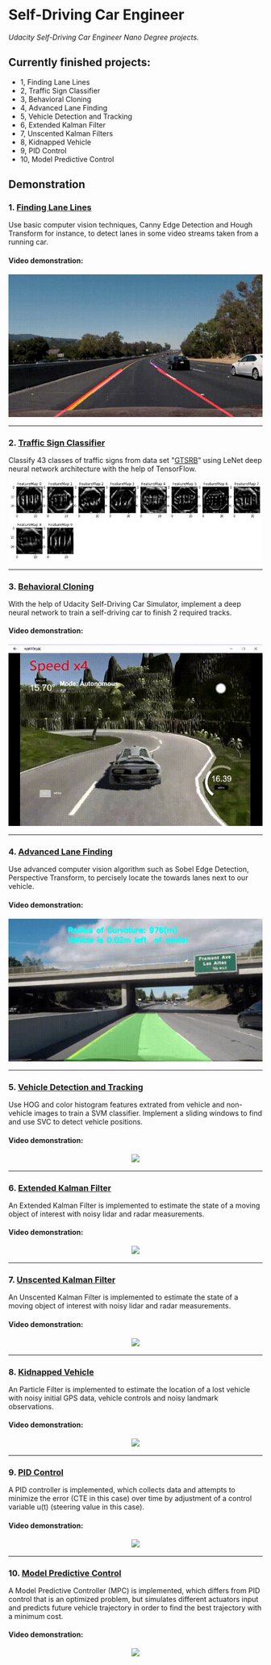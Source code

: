# **Self-Driving Car Engineer**
*Udacity Self-Driving Car Engineer Nano Degree projects.*

## Currently finished projects:
- 1, Finding Lane Lines
- 2, Traffic Sign Classifier
- 3, Behavioral Cloning
- 4, Advanced Lane Finding
- 5, Vehicle Detection and Tracking
- 6, Extended Kalman Filter
- 7, Unscented Kalman Filters
- 8, Kidnapped Vehicle
- 9, PID Control
- 10, Model Predictive Control

## Demonstration


### 1. [Finding Lane Lines](https://github.com/joeyzhong90595/Self-Driving-Car-Engineer-Projects/tree/master/P1-Finding-Lane-Lines)
Use basic computer vision techniques, Canny Edge Detection and Hough Transform for instance, to detect lanes in some video streams taken from a running car.

#### Video demonstration:
<p align="center">
  	<a href="https://www.youtube.com/watch?v=6csFn21axXY">
  		<img src="./demonstration/P1.gif"/>
	</a>
</p>


---
### 2. [Traffic Sign Classifier](https://github.com/joeyzhong90595/Self-Driving-Car-Engineer-Projects/tree/master/P2-Traffic-Sign-Classifier)
Classify 43 classes of traffic signs from data set "[GTSRB](http://benchmark.ini.rub.de/)" using LeNet deep neural network architecture with the help of TensorFlow.

<p align="center">
  	<img src="./demonstration/P2.png"/>
</p>


---
### 3. [Behavioral Cloning](https://github.com/joeyzhong90595/Self-Driving-Car-Engineer-Projects/tree/master/P3-Behavioral-Cloning)
With the help of Udacity Self-Driving Car Simulator, implement a deep neural network to train a self-driving car to finish 2 required tracks.

#### Video demonstration:
<p align="center">
  	<a href="https://www.youtube.com/watch?v=8Yym71D-72U">
  		<img src="./demonstration/P3.gif"/>
	</a>
</p>


---
### 4. [Advanced Lane Finding](https://github.com/joeyzhong90595/Self-Driving-Car-Engineer-Projects/tree/master/P4-Advanced-Lane-Finding)
Use advanced computer vision algorithm such as Sobel Edge Detection, Perspective Transform, to percisely locate the towards lanes next to our vehicle.

#### Video demonstration:
<p align="center">
  	<a href="https://www.youtube.com/watch?v=u_qY0bvhmsg">
  		<img src="./demonstration/P4.gif"/>
	</a>
</p>


---
### 5. [Vehicle Detection and Tracking](https://github.com/joeyzhong90595/Self-Driving-Car-Engineer-Projects/tree/master/P5-Vehicle-Detection-And-Tracking)
Use HOG and color histogram features extrated from vehicle and non-vehicle images to train a SVM classifier. Implement a sliding windows to find and use SVC to detect vehicle positions.

#### Video demonstration:
<p align="center">
  	<a href="https://www.youtube.com/watch?v=ci_8yStnfUk">
  		<img src="https://raw.githubusercontent.com/joeyzhong90595/Self-Driving-Car-Engineer-Projects/master/demonstration/p5.gif"/>
	</a>
</p>


---
### 6. [Extended Kalman Filter](https://github.com/joeyzhong90595/Self-Driving-Car-Engineer-Projects/tree/master/P6-Extended-Kalman-Filter)
An Extended Kalman Filter is implemented to estimate the state of a moving object of interest with noisy lidar and radar measurements.

#### Video demonstration:
<p align="center">
  	<a href="https://youtu.be/iN-Bf5Ay5Bc">
  		<img src="https://raw.githubusercontent.com/joeyzhong90595/Self-Driving-Car-Engineer-Projects/master/demonstration/p6.gif"/>
	</a>
</p>


---
### 7. [Unscented Kalman Filter](https://github.com/joeyzhong90595/Self-Driving-Car-Engineer-Projects/tree/master/P7-Unscented-Kalman-Filter)
An Unscented Kalman Filter is implemented to estimate the state of a moving object of interest with noisy lidar and radar measurements.

#### Video demonstration:
<p align="center">
  	<a href="https://youtu.be/F7sMPR5R4yI">
  		<img src="https://raw.githubusercontent.com/joeyzhong90595/Self-Driving-Car-Engineer-Projects/master/demonstration/p7.gif"/>
	</a>
</p>


---
### 8. [Kidnapped Vehicle](https://github.com/joeyzhong90595/Self-Driving-Car-Engineer-Projects/tree/master/P8-Kidnapped-Vehicle)
An Particle Filter is implemented to estimate the location of a lost vehicle with noisy initial GPS data, vehicle controls and noisy landmark observations.

#### Video demonstration:
<p align="center">
  	<a href="https://youtu.be/fUX9pNs2IIY">
  		<img src="https://raw.githubusercontent.com/joeyzhong90595/Self-Driving-Car-Engineer-Projects/master/demonstration/p8.gif"/>
	</a>
</p>


---
### 9. [PID Control](https://github.com/joeyzhong90595/Self-Driving-Car-Engineer-Projects/tree/master/P9-PID-Control)
A PID controller is implemented, which collects data and attempts to minimize the error (CTE in this case) over time by adjustment of a control variable u(t) (steering value in this case).

#### Video demonstration:
<p align="center">
  	<a href="https://youtu.be/-OvcFFYefM8">
  		<img src="https://raw.githubusercontent.com/joeyzhong90595/Self-Driving-Car-Engineer-Projects/master/demonstration/p9.gif"/>
	</a>
</p>


---
### 10. [Model Predictive Control](https://github.com/joeyzhong90595/Self-Driving-Car-Engineer-Projects/tree/master/P10-MPC)
A Model Predictive Controller (MPC) is implemented, which differs from PID control that is an optimized problem, but simulates different actuators input and predicts future vehicle trajectory in order to find the best trajectory with a minimum cost.

#### Video demonstration:
<p align="center">
  	<a href="https://youtu.be/8qw0ykeOhuI">
  		<img src="https://raw.githubusercontent.com/joeyzhong90595/Self-Driving-Car-Engineer-Projects/master/demonstration/p10.gif"/>
	</a>
</p>
